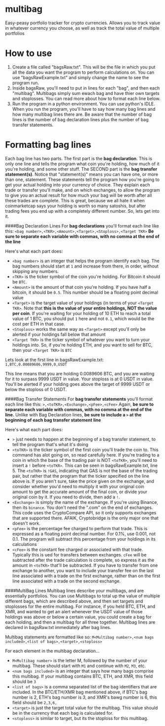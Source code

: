 # multibag
Easy-peasy portfolio tracker for crypto currencies. Allows you to track value in whatever currency you choose, as well as track the total value of multiple portfolios

# How to use
1)  Create a file called "bagsRaw.txt". This will be the file in which you put all the data you want the program to perform calculations on. You can use "bagsRawExample.txt" and simply change the name to see the program run.
2)  Inside bagsRaw, you'll need to put in lines for each "bag", and then each "multibag". Multibags simply sum ewach bag and have thier own targets and stoplosses. You can read more about how to format each line below.
3)  Run the program in a python environment. You can use python's IDLE. When you run the program, you'll have to say how many bag lines and how many multibag lines there are. Be aware that the number of bag lines is the number of bag declaration lines plus the number of bag transfer statements.

# Formatting bag lines
Each bag line has two parts. The first part is the **bag declaration**. This is only one line and tells the program what coin you're holding, how much of it you're holding, and some other stuff. The SECOND part is the **bag transfer statement(s)**. Notice that "statement(s)" means you can have one, or more than one, statement. These statements tell the program how you're going to get your actual holding into your currency of choice. They explain each trade or transfer you'll make, and on which exchanges, to allow the program to give you an actual result for how much your bag will be worth after all these trades are complete. This is great, because we all hate it when coinmarketcap says your holding is worth so many satoshis, but after trading fees you end up with a completely different number. So, lets get into it.

####Bag Declaration Lines
For **bag declarations** you'll format each line like this:
`<bag number>,<TKR>,<Amount>,<Target>,<Stoploss>,<Target TKR>`
**Be sure to separate each variable with commas, with no comma at the end of the line**

Here's what each part does:
- `<bag number>` is an integer that helps the program identify each bag. The bag numbers should start at `1` and increase from there, in order, without skipping any numbers.
- `<TKR>` is the ticker symbol of the coin you're holding. For Bitcoin it should be `BTC`.
- `<Amount>` is the amount of that coin you're holding. If you have half a bitcoin, it should be `0.5`. This number should be a floating point decimal value
- `<Target>` is the target value of your holdings (in terms of your `<Target TKR>`. Note that **this is the value of your entire holdings, NOT the value per coin**. If you're waiting for your holding of 10 ETH to reach a total value of 1 BTC, you should put `1` here and not `0.1`, which would be the cost per ETH in that case.
- `<Stoploss>` works the same way as `<Target>` except you'll only be alerted if your holdings fall below that amount
- `<Target TKR>` is the ticker symbol of whatever you want to turn your holdings into. So, if you're holding ETH, and you want to sell for BTC, then your `<Target TKR>` is `BTC`

Lets look at the first line in bagsRawExample.txt:
`1,BTC,0.00089606,9999,0,USDT`

This line means that you are holding 0.0089606 BTC, and you are waiting for it to surpass 9999 USDT in value. Your stoploss is at 0 USDT in value. You'll be alerted if your holding goes above the target of 9999 USDT or below the stoploss of 0 USDT.

####Bag Transfer Statements
For **bag transfer statements** you'll format each line like this:
`>,<toTKR>,<Exchange>,<pFee>,<cFee>`
Again, **be sure to separate each variable with commas, with no comma at the end of the line.**
Unlike with Bag Declaration lines, **be sure to include a `>` at the beginning of each bag transfer statement line**

Here's what each part does:
- `>` just needs to happen at the beginning of a bag transfer statement, to tell the program that's what it's doing
- `<toTKR>` is the ticker symbol of the first coin you'll trade the coin to. This command has alot going on, so read carefully here. If you're trading to a coin in which the base of the trading pair is NOT `<toTKR>`, you'll need to insert a `!` before `<toTKR>`. This can be seen in bagsRawExample.txt, line 5. The `<toTKR>` is `!GAS`, indicating that GAS is not the base of the trading pair, but rather that the program that the ticker specified on the line above is. If you aren't sure, take the price given on the exchange, and consider whether you'd need to multiply it with your original coin amount to get the accurate amount of the final coin, or divide your original coin by it. If you need to divide, then add a `!`.
- `<Exchange>` is simply the name of the exchange. If you're using Binance, then its `binance`. You don't need the ".com" on the end of exchanges. This code uses the CryptoCompare API, so it only supports exchanges that are supported there. AFAIK, Cryptobridge is the only major one that doesn't work.
- `<pFee>` is the percentage fee charged to perform that trade. This is expressed as a floating point decimal number. For 0.1%, use 0.001, not 0.1. The program will subtract this percentage from your holdings in its calculations
- `<cFee>` is the constant fee charged or associated with that trade. Typically this is ued for transfers between exchanges. `cFee` will be subtracted after the trade calculation is complete, so express it as the amount in `<toTKR>` that'll be subtracted. If you have to transfer from one exchange to another, you want to include your transfer fee on the last line associated with a trade on the first exchange, rather than on the first line associated with a trade on the second exchange.

####MultiBag Lines
Multibag lines describe your multibags, and are essentially portfolios. You can use Multibags to total up the value of multiple different bags, which are described above, and then set targets and stoplosses for the entire multibag. For instance, if you held BTC, ETH, and XMR, and wanted to get an alert whenever the USDT value of those holdings was above or below a certain value, you could create a bag for each holding, and then a multibag for all three together. Multibag lines are declared in bagsRaw.txt immediately after bag lines.

Multibag statements are formatted like so:
`M<Multibag number>,<num bags included>,<list of bags>,<target>,<stoploss>`

For each element in the multibag declaration...
- `M<Multibag number>` is the letter M, followed by the number of your multibag. These should start with `M1` and continue with `M2`, `M3`, etc.
- `<num bags included>` is an integer that says how many bags comprise this multibag. If your multibag contains BTC, ETH, and XMR, this field should be `3`
- `<list of bags>` is a comma separated list of the bag identifiers that are included. In the BTC/ETH/XMR bag mentioned above, if BTC's bag number is 2, ETH's bag number is 3, and XMR's bawg number is 6, this field should be `2,3,6,`
- `<target>` is just the target total value for the multibag. This value should be in the currency that each bag is calculated for. 
- `<stoploss>` is similar to target, but its the stoploss for this multibag.
